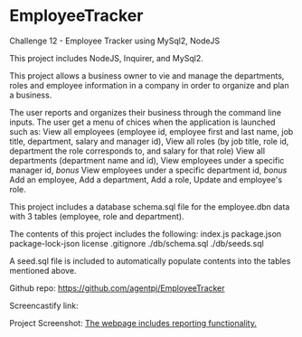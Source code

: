 # EmployeeTracker
Challenge 12 - Employee Tracker using MySql2, NodeJS 

This project includes NodeJS, Inquirer, and MySql2.

This project allows a business owner to vie and manage the departments, roles and employee information
in a company in order to organize and plan a business.

The user reports and organizes their business through the command line inputs.
The user get a menu of chices when the application is launched such as:
View all employees (employee id, employee first and last name, job title, department, salary and manager id),
View all roles (by job title, role id, department the role corresponds to, and salary for that role)
View all departments (department name and id),
View employees under a specific manager id, *bonus*
View employees under a specific department id, *bonus*
Add an employee,
Add a department,
Add a role,
Update and employee's role.

This project includes a database schema.sql file for the employee.dbn data with 3 tables (employee, role and department).

The contents of this project includes the following:
index.js
package.json
package-lock-json
license
.gitignore
./db/schema.sql
./db/seeds.sql

A seed.sql file is included to automatically populate contents into the tables mentioned above.

Github repo:
https://github.com/agentpj/EmployeeTracker

Screencastify link:

Project Screenshot:
[The webpage includes reporting functionality.](./db/EmployeeTracker.jpg)

